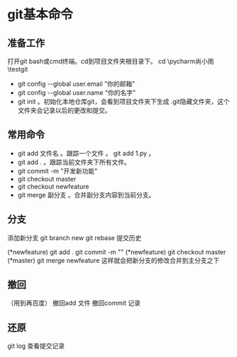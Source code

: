 git基本命令
===
## 准备工作
打开git bash或cmd终端。cd到项目文件夹根目录下。 cd \pycharm尚小雨\testgit
- git config --global user.email "你的邮箱"
- git config --global user.name "你的名字"
- git init 。初始化本地仓库git，会看到项目文件夹下生成 .git隐藏文件夹，这个文件夹会记录以后的更改和提交。


## 常用命令
- git add 文件名 。跟踪一个文件 。 git add 1.py 。
- git add .  。跟踪当前文件夹下所有文件。
- git commit -m "开发新功能"
- git checkout master
- git checkout newfeature
- git merge 副分支 。合并副分支内容到当前分支。

## 分支
添加新分支
git branch new
  git rebase        提交历史

(*newfeature) git add .         git commit -m ""
(*newfeature) git checkout master 
(*master) git merge newfeature    这样就会把新分支的修改合并到主分支之下

## 撤回
 （用到再百度）
 撤回add  文件
 撤回commit  记录
 
 ## 还原
 git log 查看提交记录


